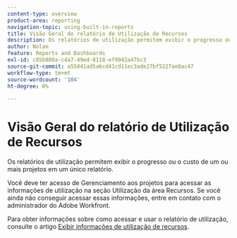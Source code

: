 ```yaml
---
content-type: overview
product-area: reporting
navigation-topic: using-built-in-reports
title: Visão Geral do relatório de Utilização de Recursos
description: Os relatórios de utilização permitem exibir o progresso ou o custo de um ou mais projetos em um único relatório.
author: Nolan
feature: Reports and Dashboards
exl-id: c85b880a-c4a7-49ed-8118-ef9942a47bc3
source-git-commit: a55041ad5a6cd41cd11ec3ade27bf5227ae0ac47
workflow-type: tm+mt
source-wordcount: '104'
ht-degree: 0%

---
```



# Visão Geral do relatório de Utilização de Recursos

<!--CONTEXT SENSITIVE HELP - this is linked to the product. It is about a Resource reporting built-in report, so we need to keep it in both areas.-->

Os relatórios de utilização permitem exibir o progresso ou o custo de um ou mais projetos em um único relatório.

Você deve ter acesso de Gerenciamento aos projetos para acessar as informações de utilização na seção Utilização da área Recursos. Se você ainda não conseguir acessar essas informações, entre em contato com o administrador do Adobe Workfront.

Para obter informações sobre como acessar e usar o relatório de utilização, consulte o artigo [Exibir informações de utilização de recursos](../../../resource-mgmt/resource-utilization/view-utilization-information.md).

